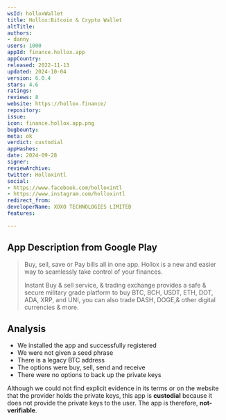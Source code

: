 ```yaml
---
wsId: holloxWallet
title: Hollox:Bitcoin & Crypto Wallet
altTitle: 
authors:
- danny
users: 1000
appId: finance.hollox.app
appCountry: 
released: 2022-11-13
updated: 2024-10-04
version: 6.0.4
stars: 4.6
ratings: 
reviews: 8
website: https://hollox.finance/
repository: 
issue: 
icon: finance.hollox.app.png
bugbounty: 
meta: ok
verdict: custodial
appHashes: 
date: 2024-09-28
signer: 
reviewArchive: 
twitter: Holloxintl
social:
- https://www.facebook.com/holloxintl
- https://www.instagram.com/holloxintl
redirect_from: 
developerName: XOXO TECHNOLOGIES LIMITED
features: 

---
```


## App Description from Google Play

> Buy, sell, save or Pay bills all in one app. Hollox is a new and easier way to seamlessly take control of your finances.
>
> Instant Buy & sell service, & trading exchange provides a safe & secure military grade platform to buy BTC, BCH, USDT, ETH, DOT, ADA, XRP, and UNI, you can also trade DASH, DOGE,& other digital currencies & more.

## Analysis 

- We installed the app and successfully registered
- We were not given a seed phrase
- There is a legacy BTC address
- The options were buy, sell, send and receive
- There were no options to back up the private keys

Although we could not find explicit evidence in its terms or on the website that the provider holds the private keys, this app is **custodial** because it does not provide the private keys to the user. The app is therefore, **not-verifiable**.